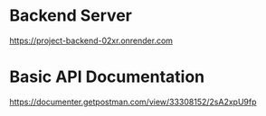 # Backend Server

https://project-backend-02xr.onrender.com

# Basic API Documentation 

https://documenter.getpostman.com/view/33308152/2sA2xpU9fp